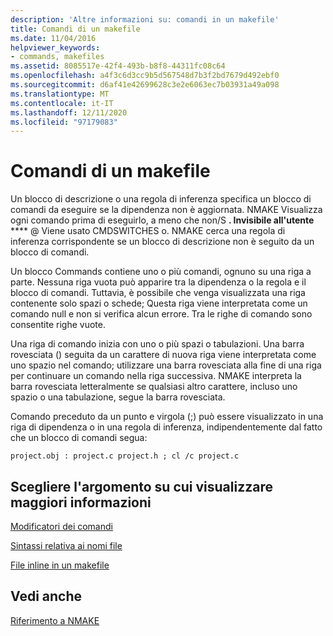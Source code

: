 ```yaml
---
description: 'Altre informazioni su: comandi in un makefile'
title: Comandi di un makefile
ms.date: 11/04/2016
helpviewer_keywords:
- commands, makefiles
ms.assetid: 8085517e-42f4-493b-b8f8-44311fc08c64
ms.openlocfilehash: a4f3c6d3cc9b5d567548d7b3f2bd7679d492ebf0
ms.sourcegitcommit: d6af41e42699628c3e2e6063ec7b03931a49a098
ms.translationtype: MT
ms.contentlocale: it-IT
ms.lasthandoff: 12/11/2020
ms.locfileid: "97179083"
---
```

# <a name="commands-in-a-makefile"></a>Comandi di un makefile

Un blocco di descrizione o una regola di inferenza specifica un blocco di comandi da eseguire se la dipendenza non è aggiornata. NMAKE Visualizza ogni comando prima di eseguirlo, a meno che non/S **. Invisibile all'utente** **** \@ Viene usato CMDSWITCHES o. NMAKE cerca una regola di inferenza corrispondente se un blocco di descrizione non è seguito da un blocco di comandi.

Un blocco Commands contiene uno o più comandi, ognuno su una riga a parte. Nessuna riga vuota può apparire tra la dipendenza o la regola e il blocco di comandi. Tuttavia, è possibile che venga visualizzata una riga contenente solo spazi o schede; Questa riga viene interpretata come un comando null e non si verifica alcun errore. Tra le righe di comando sono consentite righe vuote.

Una riga di comando inizia con uno o più spazi o tabulazioni. Una barra rovesciata (\) seguita da un carattere di nuova riga viene interpretata come uno spazio nel comando; utilizzare una barra rovesciata alla fine di una riga per continuare un comando nella riga successiva. NMAKE interpreta la barra rovesciata letteralmente se qualsiasi altro carattere, incluso uno spazio o una tabulazione, segue la barra rovesciata.

Comando preceduto da un punto e virgola (;) può essere visualizzato in una riga di dipendenza o in una regola di inferenza, indipendentemente dal fatto che un blocco di comandi segua:

```
project.obj : project.c project.h ; cl /c project.c
```

## <a name="what-do-you-want-to-know-more-about"></a>Scegliere l'argomento su cui visualizzare maggiori informazioni

[Modificatori dei comandi](command-modifiers.md)

[Sintassi relativa ai nomi file](filename-parts-syntax.md)

[File inline in un makefile](inline-files-in-a-makefile.md)

## <a name="see-also"></a>Vedi anche

[Riferimento a NMAKE](nmake-reference.md)
